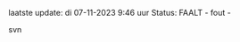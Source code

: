 laatste update: 
di 07-11-2023  9:46   uur 
Status: FAALT - fout - 
<div class="service R">svn</div>